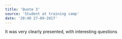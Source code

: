 ```yaml
---
title: 'Quote 3'
source: 'Student at training camp'
date: '20:40 27-09-2017'
---
```


It was very clearly presented, with interesting questions